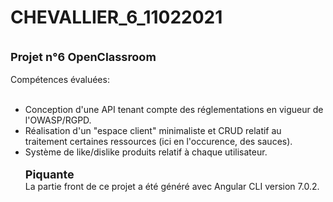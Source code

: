 # CHEVALLIER_6_11022021
<br /><font style="font-size: 18px;"><b>Projet n°6 OpenClassroom</b></font><br /><br />
Compétences évaluées:<br /><br />
- Conception d'une API tenant compte des réglementations en vigueur de l'OWASP/RGPD.<br />
- Réalisation d'un "espace client" minimaliste et CRUD relatif au traitement certaines ressources (ici en l'occurence, des sauces).<br />
- Système de like/dislike produits relatif à chaque utilisateur.<br /><br />
<b><font style="font-size: 18px;">Piquante</font></b><br />
La partie front de ce projet a été généré avec Angular CLI version 7.0.2.
